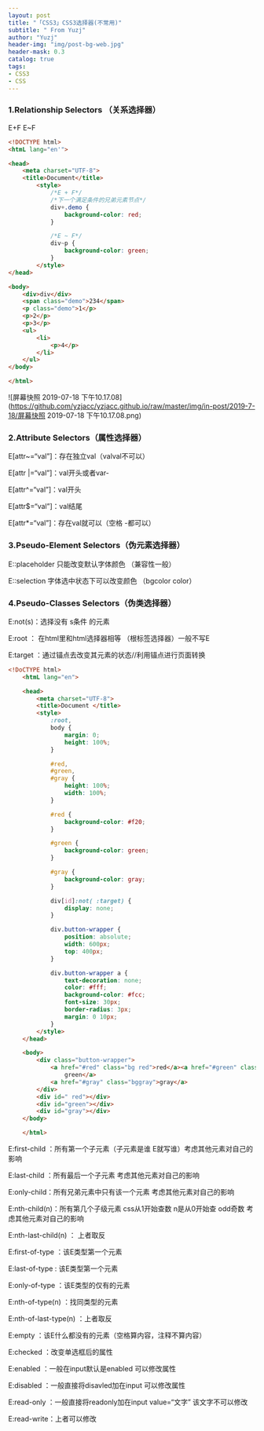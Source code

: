 ```yaml
---
layout: post
title: "「CSS3」CSS3选择器(不常用)"
subtitle: " From Yuzj"
author: "Yuzj"
header-img: "img/post-bg-web.jpg"
header-mask: 0.3
catalog: true
tags:
- CSS3
- CSS
---
```




### 1.Relationship Selectors （关系选择器）

E+F E~F

```html
<!DOCTYPE html>
<htmL lang="en'">

<head>
	<meta charset="UTF-8">
	<title>Document</title>
		<style>
			/*E + F*/
			/*下一个满足条件的兄弟元素节点*/
			div+.demo {
				background-color: red;
			}

			/*E ~ F*/
			div~p {
				background-color: green;
			}
		</style>
</head>

<body>
	<div>div</div>
	<span class="demo">234</span>
	<p class="demo">1</p>
	<p>2</p>
	<p>3</p>
	<ul>
		<li>
			<p>4</p>
		</li>
	</ul>
</body>

</html>
```

![屏幕快照 2019-07-18 下午10.17.08](https://github.com/yzjacc/yzjacc.github.io/raw/master/img/in-post/2019-7-18/屏幕快照 2019-07-18 下午10.17.08.png)

### 2.Attribute Selectors（属性选择器）

E[attr~=“val”]：存在独立val（valval不可以） 

E[attr |=“val”]：val开头或者var-

E[attr^=“val”]：val开头

E[attr$=“val”]：val结尾

 E[attr\*=“val”]：存在val就可以（空格 -都可以）

### 3.Pseudo-Element Selectors（伪元素选择器）

E::placeholder  只能改变默认字体颜色 （兼容性一般）

E::selection 字体选中状态下可以改变颜色 （bgcolor color）	

### 4.Pseudo-Classes Selectors（伪类选择器）

E:not(s)：选择没有 s条件 的元素

E:root ： 在html里和html选择器相等 （根标签选择器）一般不写E

E:target ：通过锚点去改变其元素的状态//利用锚点进行页面转换

```html
<!DoCTYPE html>
	<htmL lang="en">

	<head>
		<meta charset="UTF-8">
		<title>Document </title>
		<style>
			:root,
			body {
				margin: 0;
				height: 100%;
			}

			#red,
			#green,
			#gray {
				height: 100%;
				width: 100%;
			}

			#red {
				background-color: #f20;
			}

			#green {
				background-color: green;
			}

			#gray {
				background-color: gray;
			}

			div[id]:not( :target) {
				display: none;
			}

			div.button-wrapper {
				position: absolute;
				width: 600px;
				top: 400px;
			}

			div.button-wrapper a {
				text-decoration: none;
				color: #fff;
				background-color: #fcc;
				font-size: 30px;
				border-radius: 3px;
				margin: 0 10px;
			}
		</style>
	</head>

	<body>
		<div class="button-wrapper">
			<a href="#red" class="bg red">red</a><a href="#green" class="bggreen">
				green</a>
			<a href="#gray" class="bggray">gray</a>
		</div>
		<div id=" red"></div>
		<div id="green"></div>
		<div id="gray"></div>
	</body>

	</html>
```

E:first-child ：所有第一个子元素（子元素是谁 E就写谁）考虑其他元素对自己的影响

E:last-child ：所有最后一个子元素 考虑其他元素对自己的影响

E:only-child：所有兄弟元素中只有该一个元素 考虑其他元素对自己的影响

E:nth-child(n)：所有第几个子级元素 css从1开始查数 n是从0开始查 odd奇数 考虑其他元素对自己的影响

E:nth-last-child(n) ： 上者取反

E:first-of-type ：该E类型第一个元素

E:last-of-type : 该E类型第一个元素

E:only-of-type ：该E类型的仅有的元素

E:nth-of-type(n) ：找同类型的元素

E:nth-of-last-type(n) ：上者取反

E:empty ：该E什么都没有的元素（空格算内容，注释不算内容）

E:checked ：改变单选框后的属性

E:enabled ：一般在input默认是enabled 可以修改属性

E:disabled ：一般直接将disavled加在input 可以修改属性

E:read-only ：一般直接将readonly加在input value=“文字” 该文字不可以修改

E:read-write：上者可以修改





